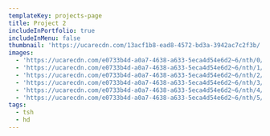 ```yaml
---
templateKey: projects-page
title: Project 2
includeInPortfolio: true
includeInMenu: false
thumbnail: 'https://ucarecdn.com/13acf1b8-ead8-4572-bd3a-3942ac7c2f3b/'
images:
  - 'https://ucarecdn.com/e0733b4d-a0a7-4638-a633-5eca4d54e6d2~6/nth/0/'
  - 'https://ucarecdn.com/e0733b4d-a0a7-4638-a633-5eca4d54e6d2~6/nth/1/'
  - 'https://ucarecdn.com/e0733b4d-a0a7-4638-a633-5eca4d54e6d2~6/nth/2/'
  - 'https://ucarecdn.com/e0733b4d-a0a7-4638-a633-5eca4d54e6d2~6/nth/3/'
  - 'https://ucarecdn.com/e0733b4d-a0a7-4638-a633-5eca4d54e6d2~6/nth/4/'
  - 'https://ucarecdn.com/e0733b4d-a0a7-4638-a633-5eca4d54e6d2~6/nth/5/'
tags:
  - tsh
  - hd
---
```


